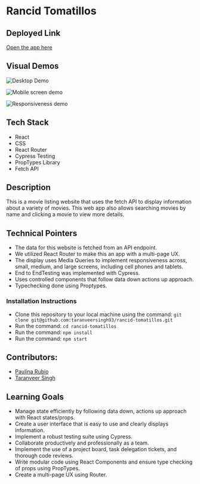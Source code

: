 # Rancid Tomatillos
## Deployed Link
[Open the app here](https://taranveersingh93.github.io/rancid-tomatillos)


## Visual Demos

![Desktop Demo](https://user-images.githubusercontent.com/122247155/253751730-15f24c74-e86c-4322-96ac-041af672b4c4.gif)

![Mobile screen demo](https://user-images.githubusercontent.com/122247155/253751768-da60da6b-c137-492c-ae45-a400973f5eaa.gif)

![Responsiveness demo](https://user-images.githubusercontent.com/122247155/253751888-c1afe2d3-c203-4ef0-af06-6f5f8ff19c6c.gif)


## Tech Stack

- React 
- CSS
- React Router 
- Cypress Testing
- PropTypes Library
- Fetch API


## Description

This is a movie listing website that uses the fetch API to display information about a variety of movies. This web app also allows searching movies by name and clicking a movie to view more details.


## Technical Pointers

- The data for this website is fetched from an API endpoint. 
- We utilized React Router to make this an app with a multi-page UX.
- The display uses Media Queries to implement responsiveness across, small, medium, and large screens, including cell phones and tablets. 
- End to EndTesting was implemented with Cypress.
- Uses controlled components that follow data down actions up approach.
- Typechecking done using Proptypes.


### Installation Instructions

- Clone this repository to your local machine using the command: `git clone git@github.com:taranveersingh93/rancid-tomatillos.git`
- Run the command: `cd rancid-tomatillos`
- Run the command: `npm install`
- Run the command: `npm start`


## Contributors:
- [Paulina Rubio](https://github.com/paulina-isabel)
- [Taranveer Singh](https://github.com/taranveersingh93)


## Learning Goals
- Manage state efficiently by following data down, actions up approach with React states/props.
- Create a user interface that is easy to use and clearly displays information.
- Implement a robust testing suite using Cypress.
- Collaborate productively and professionally as a team. 
- Implement the use of a project board, task delegation tickets, and thorough code reviews.
- Write modular code using React Components and ensure type checking of props using PropTypes.
- Create a multi-page UX using Router.
